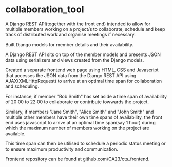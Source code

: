 # collaboration_tool

A Django REST API(together with the front end) intended to allow for multiple members working on a project/s to collaborate, schedule and keep track of distributed work and organise meetings if necessary.

Built Django models for member details and their availability.

A Django REST API sits on top of the member models and presents JSON data using serializers and views created from the Django models.

Created a separate frontend web page using HTML, CSS and Javascript that accesses the JSON data from the Django REST API using AJAX(XMLHttpRequest) to arrive 
at an optimal time span for collaboration and scheduling.

For instance, if member "Bob Smith" has set aside a time span of availability of 20:00 to 22:00 to collaborate or contribute towwards the project. 

Similary, if members "Jane Smith", "Alice Smith" and "John Smith"  and multiple other members have their own time spans of availability, the front end uses javascript
to arrive at an optimal time span(say 1 hour) during which the maximum number of members working on the project are available.

This time span can then be utilised to schedule a periodic status meeting or to ensure maximum productivity and communication. 

Frontend repository can be found at github.com/CA23/cts_frontend. 


